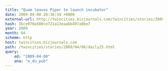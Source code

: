 ```yaml
---
title: "Quam leaves Piper to launch incubator"
date: 2009-04-08 20:36:54 +0000
external-url: http://twincities.bizjournals.com/twincities/stories/2009/04/06/daily25.html?ed=2009-04-08&ana=e_du_pub
hash: 3bce970a580ce721a13eaabb497a8be7
year: 2009
month: 04
scheme: http
host: twincities.bizjournals.com
path: /twincities/stories/2009/04/06/daily25.html
query:
    ed: "2009-04-08"
    ana: "e_du_pub"
---
```



